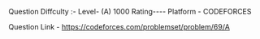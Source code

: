 Question Diffculty :- Level- (A) 1000 Rating---- Platform - CODEFORCES

Question Link - https://codeforces.com/problemset/problem/69/A
